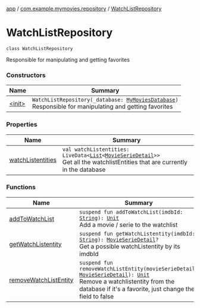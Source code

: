 [app](../../index.md) / [com.example.mymovies.repository](../index.md) / [WatchListRepository](./index.md)

# WatchListRepository

`class WatchListRepository`

Responsible for manipulating and getting favorites

### Constructors

| Name | Summary |
|---|---|
| [&lt;init&gt;](-init-.md) | `WatchListRepository(_database: `[`MyMoviesDatabase`](../../com.example.mymovies.database/-my-movies-database/index.md)`)`<br>Responsible for manipulating and getting favorites |

### Properties

| Name | Summary |
|---|---|
| [watchListentities](watch-listentities.md) | `val watchListentities: LiveData<`[`List`](https://kotlinlang.org/api/latest/jvm/stdlib/kotlin.collections/-list/index.html)`<`[`MovieSerieDetail`](../../com.example.mymovies.models/-movie-serie-detail/index.md)`>>`<br>Get all the watchlistEntities that are currently in the database |

### Functions

| Name | Summary |
|---|---|
| [addToWatchList](add-to-watch-list.md) | `suspend fun addToWatchList(imdbId: `[`String`](https://kotlinlang.org/api/latest/jvm/stdlib/kotlin/-string/index.html)`): `[`Unit`](https://kotlinlang.org/api/latest/jvm/stdlib/kotlin/-unit/index.html)<br>Add a movie / serie to the watchlist |
| [getWatchListentity](get-watch-listentity.md) | `suspend fun getWatchListentity(imdbId: `[`String`](https://kotlinlang.org/api/latest/jvm/stdlib/kotlin/-string/index.html)`): `[`MovieSerieDetail`](../../com.example.mymovies.models/-movie-serie-detail/index.md)`?`<br>Get a possible watchListentity by its imdbId |
| [removeWatchListEntity](remove-watch-list-entity.md) | `suspend fun removeWatchListEntity(movieSerieDetail: `[`MovieSerieDetail`](../../com.example.mymovies.models/-movie-serie-detail/index.md)`): `[`Unit`](https://kotlinlang.org/api/latest/jvm/stdlib/kotlin/-unit/index.html)<br>Remove a watchlistentity from the database if it's a favorite, just change the field to false |

